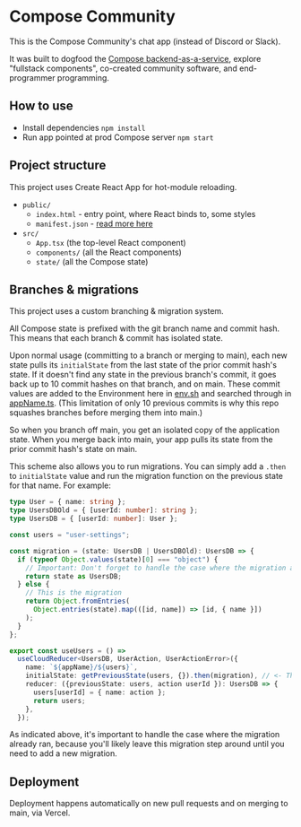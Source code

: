 # Compose Community

This is the Compose Community's chat app (instead of Discord or Slack).

It was built to dogfood the [Compose backend-as-a-service](http://compose.run), explore "fullstack components", co-created community software, and end-programmer programming.

## How to use

- Install dependencies `npm install`
- Run app pointed at prod Compose server `npm start`

## Project structure

This project uses Create React App for hot-module reloading.

- `public/`
  - `index.html` - entry point, where React binds to, some styles
  - `manifest.json` - [read more here](https://developer.mozilla.org/en-US/docs/Mozilla/Add-ons/WebExtensions/manifest.json)
- `src/`
  - `App.tsx` (the top-level React component)
  - `components/` (all the React components)
  - `state/` (all the Compose state)

## Branches & migrations

This project uses a custom branching & migration system.

All Compose state is prefixed with the git branch name and commit hash. This means that each branch & commit has isolated state.

Upon normal usage (committing to a branch or merging to main), each new state pulls its `initialState` from the last state of the prior commit hash's state. If it doesn't find any state in the previous branch's commit, it goes back up to 10 commit hashes on that branch, and on main. These commit values are added to the Environment here in [env.sh](https://github.com/compose-run/community/blob/main/env.sh) and searched through in [appName.ts](https://github.com/compose-run/community/blob/main/src/state/appName.ts). (This limitation of only 10 previous commits is why this repo squashes branches before merging them into main.)

So when you branch off main, you get an isolated copy of the application state. When you merge back into main, your app pulls its state from the prior commit hash's state on main.

This scheme also allows you to run migrations. You can simply add a `.then` to `initialState` value and run the migration function on the previous state for that name. For example:

```ts
type User = { name: string };
type UsersDBOld = { [userId: number]: string };
type UsersDB = { [userId: number]: User };

const users = "user-settings";

const migration = (state: UsersDB | UsersDBOld): UsersDB => {
  if (typeof Object.values(state)[0] === "object") {
    // Important: Don't forget to handle the case where the migration already ran
    return state as UsersDB;
  } else {
    // This is the migration
    return Object.fromEntries(
      Object.entries(state).map(([id, name]) => [id, { name }])
    );
  }
};

export const useUsers = () =>
  useCloudReducer<UsersDB, UserAction, UserActionError>({
    name: `${appName}/${users}`,
    initialState: getPreviousState(users, {}).then(migration), // <- This is how you add the migration
    reducer: ({previousState: users, action userId }): UsersDB => {
      users[userId] = { name: action };
      return users;
    },
  });
```

As indicated above, it's important to handle the case where the migration already ran, because you'll likely leave this migration step around until you need to add a new migration.

## Deployment

Deployment happens automatically on new pull requests and on merging to main, via Vercel.
